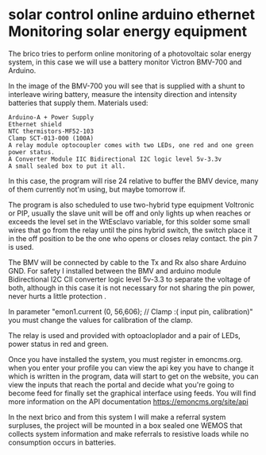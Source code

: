 # solar control online arduino ethernet Monitoring solar energy equipment

The brico tries to perform online monitoring of a photovoltaic solar energy system, in this case we will use a battery monitor Victron BMV-700 and Arduino.


In the image of the BMV-700 you will see that is supplied with a shunt to interleave wiring battery, measure the intensity direction and intensity batteries that supply them.
Materials used:

    Arduino-A + Power Supply
    Ethernet shield
    NTC thermistors-MF52-103
    Clamp SCT-013-000 (100A)
    A relay module optocoupler comes with two LEDs, one red and one green power status.
    A Converter Module IIC Bidirectional I2C logic level 5v-3.3v
    A small sealed box to put it all.

In this case, the program will rise 24 relative to buffer the BMV device, many of them currently not'm using, but maybe tomorrow if.

The program is also scheduled to use two-hybrid type equipment Voltronic or PIP, usually the slave unit will be off and only lights up when reaches or exceeds the level set in the WtEsclavo variable, for this solder some small wires that go from the relay until the pins hybrid switch, the switch place it in the off position to be the one who opens or closes relay contact. the pin 7 is used.

The BMV will be connected by cable to the Tx and Rx also share Arduino GND.
 For safety I installed between the BMV and arduino module Bidirectional I2C CII converter logic level 5v-3.3 to separate the voltage of both, although in this case it is not necessary for not sharing the pin power, never hurts a little protection .

In parameter "emon1.current (0, 56,606); // Clamp :( input pin, calibration)" you must change the values ​​for calibration of the clamp.

The relay is used and provided with optoacloplador and a pair of LEDs, power status in red and green.

Once you have installed the system, you must register in emoncms.org. when you enter your profile you can view the api key you have to change it which is written in the program, data will start to get on the website, you can view the inputs that reach the portal and decide what you're going to become feed for finally set the graphical interface using feeds. You will find more information on the API documentation https://emoncms.org/site/api

In the next brico and from this system I will make a referral system surpluses, the project will be mounted in a box sealed one WEMOS that collects system information and make referrals to resistive loads while no consumption occurs in batteries.
